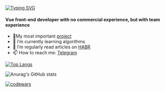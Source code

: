 <a align="center" href="https://git.io/typing-svg"><img src="https://readme-typing-svg.herokuapp.com?font=Fira+Code&weight=500&pause=1000&color=15F731&vCenter=true&width=435&lines=Hi+there+%F0%9F%91%8B%2C+I’m+Alexander" alt="Typing SVG" /></a>
<h4>Vue front-end developer with no commercial experience, but with team experience</h3>
<ul>
  <li>🔭My most important <a href='https://github.com/Executioner34/Panfilov.Academy-Module5' target="_blank">project</a></li>
  <li>🌱 I’m currently learning algorithms</li>
  <li>📄 I’m regularly read articles on <a href='https://habr.com/ru/feed/' target="_blank">HABR</a></li>
  <li>📫 How to reach me: <a href='https://t.me/Executioner34' target="_blank">Telegram</a></li>
</ul>

[![Top Langs](https://github-readme-stats.vercel.app/api/top-langs/?username=Executioner34)](https://github.com/Executioner34/github-readme-stats)

![Anurag's GitHub stats](https://github-readme-stats.vercel.app/api?username=Executioner34&show_icons=true&theme=vue)

[![codewars](https://www.codewars.com/users/username/badges/small)](https://www.codewars.com/users/Executioner34)

<!--
**Executioner34/Executioner34** is a ✨ _special_ ✨ repository because its `README.md` (this file) appears on your GitHub profile.

Here are some ideas to get you started:

- 🔭 I’m currently working on ...
- 🌱 I’m currently learning ...
- 👯 I’m looking to collaborate on ...
- 🤔 I’m looking for help with ...
- 💬 Ask me about ...
- 📫 How to reach me: ...
- 😄 Pronouns: ...
- ⚡ Fun fact: ...
-->

